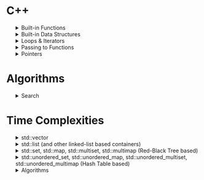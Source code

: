 
[//]: # (This may be the most platform independent comment ////////////////////////////////////////////////////////////////////////////////////////////////////////////////////////////////////////////////////////////////////////////////////////////////////////////////////////////////////////////////)

# C++
<ul>

<details>
<summary>Built-in Functions</summary>

<ul>


<details>
<summary>Numeric, Alphabetic & Alphanumeric</summary>
<ul>

`isalnum(int c)`: Checks if `c` is alphanumeric (0-9, a-z, A-Z). Returns non-zero if true, zero if false.

`isalpha(int c)`: Checks if `c` is alphabetic (a-z, A-Z). Returns non-zero if true, zero if false.

`isdigit(int c)`: Checks if `c` is a digit (0-9). Returns non-zero if true, zero if false.

All of these belong to the `<cctype>` header.

Here's a concise example to demonstrate their usage:

```cpp
#include <iostream>
#include <cctype>

int main() {
    char ch = 'A';

    if (isalnum(ch)) {
        std::cout << ch << " is alphanumeric." << std::endl;
    }

    if (isalpha(ch)) {
        std::cout << ch << " is alphabetic." << std::endl;
    }

    if (isdigit(ch)) {
        std::cout << ch << " is a digit." << std::endl;
    }

    return 0;
}
```

In this example, the output will be:
```cpp
A is alphanumeric.
A is alphabetic.
                    // A is not a digit, so nothing is printed
```
Even though functions `isalnum`, `isalpha`, and `isdigit` are defined to take an `int` as an argument, like `is...(int c)`, we can pass `char` too like we did in the above code, which will be automatically promoted to an `int`.

For example, passing '5' to these functions would indicate it's alphanumeric and a digit, but not alphabetic.

To check if all characters in a string are alphanumeric, alphabetic, or digits, use a loop to iterate through each character of the string and apply the respective function.

Here's a brief example using `isalnum()`:

```cpp
#include <iostream>
#include <cctype>
#include <string>

bool isStringAlphanumeric(const std::string& str) {
    for (char ch : str) {
        if (!isalnum(ch)) return false;
    }
    return true;
}

int main() {
    std::string s = "Hello123";
    
    if (isStringAlphanumeric(s)) {
        std::cout << "The string is alphanumeric.\n";
    } else {
        std::cout << "The string is not alphanumeric.\n";
    }

    return 0;
}
```
For the string "Hello123", the output would be:
```
The string is alphanumeric.
```

</ul>
</details>

<details>
<summary>Substring</summary>
<ul>

A substring is a part of a string. You can extract a substring using the `substr()` function of the `std::string` class. Here's a concise example:

```cpp
#include <iostream>
#include <string>

int main() {
    std::string fullString = "Hello, World!";
    
    // Extract a substring from position 7 to the end.
    std::string substring1 = fullString.substr(7);
    std::cout << "Substring 1: " << substring1 << std::endl;

    // Extract a substring from position 0 with a length of 5 characters.
    std::string substring2 = fullString.substr(0, 5);
    std::cout << "Substring 2: " << substring2 << std::endl;

    return 0;
}
```
This code demonstrates how to use `substr()` to create substrings starting from specific positions in a string, with or without specifying a length.

Time Complexity: <br>
`substr()` has a time complexity of O(k), where k is the length of the extracted substring. It scales linearly with the substring size.

</ul>
</details>

<details>
<summary>Power</summary>
<ul>

We can calculate the power of a number using the `pow()` function from the `<cmath>` library.

It takes two arguments: the base and the exponent, and returns the result.
 
Here's a concise example:

```cpp
#include <iostream>
#include <cmath>

int main() {
    double base = 2.0;
    double exponent = 3.0;
    double result = pow(base, exponent);
    std::cout << base << "^" << exponent << " = " << result << std::endl;
    return 0;
}
```
This code calculates and prints the result of 2^3, which is 8.

Time Complexity: <br>
`pow()` typically has a time complexity of O(log n), where n is the exponent.  It is efficient for integer exponents, but can be less efficient for non-integer exponents due to complex calculations. Compiler and library optimizations may affect the actual time complexity.
</ul>
</details>

<!-- <details>
<summary>Power</summary>
<ul>

</ul>
</details> -->

<details>
<summary>String to Int</summary>
<ul>

In C++, `stoi` is a standard library function used to convert a string to an integer. It's particularly useful when you need to work with numeric values from user input or strings read from files. Here's a simple example:

```cpp
#include <iostream>
#include <string>

int main() {
    std::string numStr = "42"; // A string containing a numeric value
    
    // Using stoi to convert the string to an integer
    int num = std::stoi(numStr);

    std::cout << "The integer value is: " << num << std::endl;
    
    return 0;
}
```

In this example, the string `"42"` is converted to the integer `42` using `std::stoi`, allowing you to work with the numeric value as an integer in your program.

</ul>
</details>


<details>
<summary>Int to String</summary>
<ul>

In C++, `std::to_string` is a standard library function used to convert an integer to a string. It's useful when you need to convert an integer to a string for purposes like concatenation or displaying the integer as part of a larger string.

```cpp
#include <iostream>
#include <string>

int main() {
    int num = 42; // An integer
    
    // Using std::to_string to convert the integer to a string
    std::string numStr = std::to_string(num);

    std::cout << "The string representation is: " << numStr << std::endl;
    
    return 0;
}
```

In this example, the integer `42` is converted to the string `"42"` using `std::to_string`, allowing you to work with the integer as a string in your program.

</ul>
</details>

<!-- <details>
<summary>Power</summary>
<ul>

</ul>
</details> -->


<details>
<summary>Char to Int</summary>
<ul>

In C++, you can convert a character to an integer by using type casting. This allows you to get the numeric value of the character based on its ASCII value.

```cpp
#include <iostream>

int main() {
    char charValue = '5'; // A character
    
    // Using type casting to convert the character to an integer
    int intValue = charValue - '0';

    std::cout << "The integer value is: " << intValue << std::endl;
    
    return 0;
}
```

In this example, the character `'5'` is converted to the integer `5` by subtracting the ASCII value of `'0'`. This technique works for converting characters that represent digits (0-9) to their corresponding integer values.

</ul>
</details>





</details>

<details>
<summary>Built-in Data Structures</summary>

<ul>


<details>
<summary>Vector</summary>
<ul>



### Vectors in C++:

- **`std::vector`**:
   - **Description**: A dynamic array that auto-resizes. It provides direct access to elements and efficiently manages memory storage.
   - **Header**: `#include <vector>`

---

### Declaring Vectors in C++:

1. **Default Initialization**: Creates an empty vector.
    ```cpp
    std::vector<int> vec1;
    ```

2. **Initialization with Size**: Creates a vector with a specified size, initializing all elements to a default value (e.g., 0 for integers).
    ```cpp
    std::vector<int> vec2(5);  // Vector of size 5 with all elements as 0
    ```

3. **Initialization with Size and Value**: Creates a vector with a specified size and initializes all elements to a given value.
    ```cpp
    std::vector<int> vec3(5, 10);  // Vector of size 5 with all elements as 10
    ```

4. **List Initialization**: Creates a vector and initializes it with the given elements.
    ```cpp
    std::vector<int> vec4 = {1, 2, 3, 4, 5};
    ```

5. **Copy Initialization**: Creates a new vector as a copy of an existing one.
    ```cpp
    std::vector<int> vec5 = vec4;  // Creates a copy of vec4
    ```

---

### Common Member Functions for `std::vector`:

- **`at(index)`**: Access element at a specified index with bounds checking.
  
- **`operator[]`**: Access element at a specified index without bounds checking.

- **`front()`**: Access the first element.

- **`back()`**: Access the last element.

- **`push_back(const Type &value)`**: Insert an element at the end.

- **`pop_back()`**: Remove the last element.

- **`begin(), end()`**: Return iterators pointing to the start and one-past-the-end of the vector, respectively.

- **`rbegin(), rend()`**: Return reverse iterators.

- **`empty()`**: Check if the vector is empty.

- **`size()`**: Return the number of elements.

- **`capacity()`**: Return the current memory allocation size.

- **`resize(size_type n)`**: Change the number of elements.

- **`reserve(size_type n)`**: Request a change in capacity.

- **`clear()`**: Remove all elements.

- **`insert(iterator position, const Type &value)`**: Insert elements at the specified position.

- **`erase(iterator position)`**: Remove element at the specified position.

---
### Inserting New Value In-front or In-between:

  Use member `insert(iterator position, const Type &value)` to insert elements at the specified position.


- **Insert an element at the beginning of a vector**:

  ```cpp
  #include <iostream>
  #include <vector>

  int main() {
      std::vector<int> myVector = {2, 3, 4};

      // Insert an element at the beginning
      myVector.insert(myVector.begin(), 1);

      for (int num : myVector) {
          std::cout << num << " ";
      }

      return 0;
  }
  ```

  Resultant Output:
  ```
  1 2 3 4
  ```

- **Insert an element in front of index 5 of a vector**:

  ```cpp
  #include <iostream>
  #include <vector>

  int main() {
      std::vector<int> anotherVector = {0, 1, 2, 3, 4, 5, 6};
      
      // Insert an element in front of index 5
      int newValue = 42;
      anotherVector.insert(anotherVector.begin() + 5, newValue);

      for (int num : anotherVector) {
          std::cout << num << " ";
      }

      return 0;
  }
  ```

  Resultant Output:
  ```
  0 1 2 3 4 42 5 6
  ```

  **Insert an entire vector**:
    
  ```cpp
  #include <iostream>
  #include <vector>

  int main() {
      std::vector<int> existingVector = {1, 2, 3};
      std::vector<int> toAdd = {4, 5, 6};

      // Use insert() to add the entire 'toAdd' vector to 'existingVector'
      existingVector.insert(existingVector.end(), toAdd.begin(), toAdd.end());

      // Display the combined vector
      for (int num : existingVector) {
          std::cout << num << " ";
      }

      return 0;
  }
  ```

  Resultant Output:
  ```
  1 2 3 4 5 6
  ```
---
### Copying Vectors:

- **Whole Vector**: 
  - Direct copy using the copy constructor or assignment.
  ```cpp
  std::vector<int> vec1 = {1, 2, 3};
  std::vector<int> vec2(vec1);  // Copy constructor
  std::vector<int> vec3 = vec1;  // Assignment
  ```

- **Part of a Vector**: 
  - Copy a segment using iterators. The range is `[first index, last index)`, i.e., it includes the first element but excludes the last.
  ```cpp
  std::vector<int> vec1 = {1, 2, 3, 4, 5};
  std::vector<int> subvec(vec1.begin() + 1, vec1.begin() + 4);  
  // the new vector is subvec = {2, 3, 4}



  Index:   0    1    2    3    4
  Vector: [1]  [2]  [3]  [4]  [5]
           ^                       ^
           |                       |
         begin()                 end()

  Example:

          // nums = [-10 -3 0 5 9]
      
          int mid = nums.size()/2; // mid = 5/2 = 2

          std::vector<int> left(nums.begin(), nums.begin() + mid); // -10 -3 
          std::vector<int> right(nums.begin() + mid + 1, nums.end()); // 5 9 
  ```


---

### Bounds Checking:
<ul>

Bounds checking ensures that an index accessing a container's element is within valid limits. In C++, `std::vector` offers the `at()` function for this.

**Example with `std::vector`:**
```cpp
std::vector<int> vec = {10, 20, 30};
```

- **Without bounds checking**:
  ```cpp
  int val = vec[5];   // Undefined behavior; index 5 is out of bounds
  ```

- **With bounds checking**:
  ```cpp
  int safeVal = vec.at(5);   // Throws an std::out_of_range exception
  ```

Traditional C++ arrays don't have an `at()` function; manual bounds verification is needed.

Using `at()` ensures safety but with a minor performance cost. If sure of index validity, `operator[]` is faster but riskier.
</ul>

---

### Notes:

- `std::vector` is frequently used in C++ due to its versatility and performance characteristics.
  
- Copying vectors is a linear-time operation. For partial copies, ensure to specify valid ranges to prevent out-of-bounds issues.







</ul>
</details>

<details>
<summary>Array</summary>
<ul>


### **Arrays in C++:**

Arrays, central to C++ programming, are collections of elements stored in contiguous memory locations. They can be the traditional C++ arrays or the `std::array` from the Standard Library.

Note: `Traditional Arrays Do Not Have Any Member Functions` 

---

### **1. Traditional C++ Arrays:** 

- **Definition**: A fixed-size collection of elements of the same type.

**Declaring Arrays**:

- **Default Declaration**: Declares an array without initialization. The values are indeterminate.
```cpp
int arr1[5];
```

- **Initialization at Declaration**: Declares an array and initializes it with the given elements.
```cpp
int arr2[5] = {1, 2, 3, 4, 5};
```

- **Implicit Size Deduction**: Declares an array without specifying size. The compiler determines the size from the initialization elements.
```cpp
int arr3[] = {1, 2, 3, 4, 5};  // Size is 5
```

- **Initialization with a Specific Value**: Declares an array and initializes all its elements to a specific value.
```cpp
int arr4[5] = {0};  // All elements are initialized to 0
```

**Accessing Elements**:
- Directly using an index: `int thirdElement = arr2[2];`

Recall: `Traditional Arrays Do Not Have Any Member Functions` 

---



### **2. `std::array`:**

- **Definition**: A C++11 container that wraps fixed-size arrays, offering various utilities.
- **Header**: `#include <array>`

**Declaration & Initialization**:
```cpp
std::array<int, 5> myArray = {1, 2, 3, 4, 5};
```

**Key Member Functions**:
- `at()`: Access with bounds checking.
- `operator[]`: Direct access.
- `front()`, `back()`: Access the first and last elements.
- `begin()`, `end()`: Obtain iterators.
- `size()`: Get element count.
- `empty()`: Check emptiness.
- `fill()`: Populate with a value.

---
### **Getting the Size:**


<ul>

### For Traditional Arrays:

- **Using `sizeof()`:** 
  The `sizeof()` operator provides the total memory (in bytes) the array occupies. To find the number of elements, you divide the total size by the size of one element.

  ```cpp
  int arr[] = {1, 2, 3, 4, 5};
  size_t length = sizeof(arr) / sizeof(arr[0]);
  ```

  **Note:** `This method is valid only in the scope where the array is declared. Once the array is passed to a function, it decays to a pointer, and this method will not provide the correct count.`

### For `std::array` Arrays:

- **Using `size()`:** 
  `std::array` offers the `size()` member function which directly provides the number of elements it contains.

  ```cpp
  std::array<int, 5> arr = {1, 2, 3, 4, 5};
  int length = arr.size();
  ```

</ul>

---
### **Best Practices & Insights**:

1. Traditional arrays don't provide bounds-checking or size data, leading to potential errors.
2. `std::array` is a safer, feature-enriched alternative with bounds checking and a fixed size.
3. Always monitor array boundaries to prevent undefined behavior.
4. For dynamic collections, `std::vector` is an excellent choice.

---


</ul>

</details>

<details>
<summary>Vectors VS Arrays</summary>
<ul>

---

| Feature/Property            | Arrays                         | Vectors                    |
|-----------------------------|--------------------------------|----------------------------|
| **Size**                    | Fixed at declaration           | Dynamic                    |
| **Memory Location**         | Contiguous                     | Contiguous                 |
| **Header**                  | None (built-in type)           | `#include <vector>`        |
| **Bounds Checking**         | No (manual check needed)       | Yes (using `at()` method)  |
| **Size Retrieval**          | Manual (using `sizeof`)        | `size()` method            |
| **Resizing**                | Not possible                   | `resize()`, `push_back()`, `pop_back()` |
| **Element Access**          | Direct indexing                | Direct indexing or `at()`  |
| **Performance**             | Slightly faster (no overhead)  | Slight overhead for dynamic sizing |
| **Safety & Flexibility**    | Less safe, less flexible       | More safe, more flexible   |
| **Insertion/Deletion**      | Not possible                   | Possible at any position   |

---

</ul>
</details>

<details>
<summary>Stack</summary>

<ul>

### Stack in C++:

- **Description**: The `std::stack` is a container adapter that provides Last-In-First-Out (LIFO) data structure.
- **Header**: `#include <stack>`

---

### Common Member Functions:

- **`push(const value_type& value)`**: Adds a new element to the top of the stack.
- **`pop()`**: Removes the top element from the stack. Note that this function doesn't return the removed element.
- **`top()`**: Returns a reference to the top element in the stack.
- **`empty()`**: Returns whether the stack is empty (`true` if empty, `false` otherwise).
- **`size()`**: Returns the number of elements in the stack.

---

### Notes:

- `std::stack` is an adapter, which means it's built on top of an underlying container type. By default, this container is `std::deque`, but you can specify others like `std::vector` or `std::list`.
- Unlike some other containers, `std::stack` provides a restricted subset of functionality – mainly focused on the top element – to adhere to the LIFO principle.


</ul>

</details>

<details>
<summary>Queue</summary>

<ul>

### Types of Queues in C++:

1. **`std::queue`**:
   - **Description**: A first-in, first-out (FIFO) data structure.
   - **Header**: `#include <queue>`

2. **`std::priority_queue`**:
   - **Description**: A data structure where elements are served in priority order, not in FIFO sequence. By default, the largest element has the highest priority.
   - **Header**: `#include <queue>`

---

### Common Member Functions:

#### `std::queue`:

- **`front()`**: Access the element at the front of the queue.
- **`back()`**: Access the element at the back of the queue.
- **`push(const Type &value)`**: Insert an element at the back of the queue.
- **`pop()`**: Remove the element from the front of the queue.
- **`empty()`**: Check if the queue is empty.
- **`size()`**: Return the number of elements in the queue.

#### `std::priority_queue`:

- **`top()`**: Access the top element (highest priority).
- **`push(const Type &value)`**: Insert an element into the priority queue.
- **`pop()`**: Remove the top element.
- **`empty()`**: Check if the priority queue is empty.
- **`size()`**: Return the number of elements in the priority queue.

---

### Notes:

- A `std::queue` provides functionality to operate in a FIFO manner. It does not support random access to its elements.
  
- A `std::priority_queue` does not allow direct access to the underlying data. It provides a sorted view based on priority (but internally, it might not be sorted).

- Both types of queues can be backed by different container types like `std::vector`, `std::deque`, etc., although there are defaults (`std::deque` is the default for both).

Choose between `std::queue` and `std::priority_queue` based on your requirements for data ordering and access.


</ul>

</details>

<details>
<summary>Map</summary>

---
<ul>

### Types of Maps in C++:

1. **`std::map`**:
   - **Description**: A collection of unique key-value pairs, sorted by their keys.
   - **Header**: `#include <map>`

2. **`std::multimap`**:
   - **Description**: Similar to `std::map`, but allows multiple key-value pairs with equivalent keys.
   - **Header**: `#include <map>`

3. **`std::unordered_map`**:
   - **Description**: A collection of unique key-value pairs, hashed by their keys. Doesn't maintain any order.
   - **Header**: `#include <unordered_map>`

4. **`std::unordered_multimap`**:
   - **Description**: Similar to `std::unordered_map`, but allows multiple key-value pairs with equivalent keys.
   - **Header**: `#include <unordered_map>`

---

### Common Member Functions:

#### Ordered Maps (`std::map` and `std::multimap`):

- **`begin(), end()`**: Return iterators pointing to the start and one-past-the-end of the map, respectively.
- **`rbegin(), rend()`**: Return reverse iterators pointing to the last element and one-before-the-start of the map.
- **`empty(), size(), clear()`**: Container metadata and management.
- **`insert({key, value})`, `erase(iterator or key)`**: Data manipulation.
- **`find(key)`, `count(key)`**: Data query.
- **`lower_bound(key), upper_bound(key)`**: Range queries based on key.

#### Unordered Maps (`std::unordered_map` and `std::unordered_multimap`):

- **Similar Functions**: Like ordered maps, they offer functions for metadata (`empty()`, `size()`, `clear()`), data manipulation (`insert()`, `erase()`), and data query (`find()`, `count()`).
- **Note**: Unordered maps lack range query functions like `lower_bound()` and `upper_bound()` due to their lack of inherent order.

---

### Notes:

- Ordered maps maintain their elements in sorted order based on the key.
- Unordered maps organize elements into buckets based on their hash values, offering faster average access times but no ordering guarantees.
  
Choose between ordered and unordered maps based on your requirement for element ordering and performance considerations.

---
</ul>
</details>

<details>
<summary>Set</summary>
<ul>



In a `std::set` or `std::unordered_set` in C++, each element is a unique value. The term `"key"` is sometimes used to refer to these values, but there's no distinction between key and value as in maps. The value itself ensures uniqueness or ordering in the set.

---
### **Types of Sets in C++:**

1. **`std::set`**: 
   - **Description**: A collection of unique keys sorted by their values.
   - **Header**: `#include <set>`
   
2. **`std::multiset`**:
   - **Description**: Similar to `std::set`, but allows multiple entries with equivalent keys.
   - **Header**: `#include <set>`

3. **`std::unordered_set`**:
   - **Description**: A collection of unique keys, hashed by their values. Doesn't maintain any order.
   - **Header**: `#include <unordered_set>`

4. **`std::unordered_multiset`**:
   - **Description**: Similar to `std::unordered_set`, but allows multiple entries with equivalent keys.
   - **Header**: `#include <unordered_set>`
Certainly, let's add more details to these points:

---

### **Common Member Functions:**

 #### Ordered Sets (`std::set` and `std::multiset`):

- **`begin(), end()`**: Return iterators pointing to the start and one-past-the-end of the set, respectively.
- **`rbegin(), rend()`**: Return reverse iterators pointing to the last element and one-before-the-start of the set.
- **`empty()`**: Returns `true` if the set is empty, otherwise `false`.
- **`size()`**: Returns the number of elements in the set.
- **`clear()`**: Removes all elements from the set, making it empty.
- **`insert(value)`**: Adds the specified value to the set. For `multiset`, duplicates are allowed.
- **`erase(iterator or value)`**: Removes the specified value or the value at the specified iterator from the set.
- **`find(value)`**: Returns an iterator to the specified value if found; otherwise, returns `end()`.
- **`count(value)`**: Returns the number of elements with the specified value (1 for `set`, possibly more for `multiset`).
Certainly!

- **`lower_bound(value)`** returns an iterator to the first element not less than the value. If the value is `3` in a set `{1, 2, 4, 5}`, it points to `4`. Note that it returns an iterator, so to access the value, you need to dereference the iterator.
  ```cpp
  std::set<int> s1 = {1, 2, 4, 5};
  auto lb = s1.lower_bound(3);
  std::cout << *lb;  // Outputs: 4
  ```

- **`upper_bound(value)`** returns an iterator to the first element greater than the value. If the value is `4` in a set `{1, 2, 4, 4, 5}`, it points to `5`. Note that it returns an iterator, so to access the value, you need to dereference the iterator.

  ```cpp
  std::set<int> s2 = {1, 2, 4, 4, 5};
  auto ub = s2.upper_bound(4);
  std::cout << *ub;  // Outputs: 5
  ```

#### Unordered Sets (`std::unordered_set` and `std::unordered_multiset`):

- **Similar Functions**: Like ordered sets, they offer functions for metadata (`empty()`, `size()`, `clear()`), data manipulation (`insert()`, `erase()`), and data query (`find()`, `count()`).
- **Note**: Unordered sets lack range query functions like `lower_bound()` and `upper_bound()` due to their lack of inherent order.

---

### Set-specific Operations (for ordered sets):
To utilize these operations, include the `<algorithm>` header.

- **`std::set_intersection`**: Produces a set containing elements common to both input sets. For `std::multiset`, the `std::set_intersection` function considers multiple occurrences of elements. It counts the minimum occurrences of each element in both multisets for the intersection. If one multiset has an element twice and the other thrice, the intersection will have it twice.
- **`std::set_union`**: Combines two sets, producing a set containing all elements from both. For `std::set_union` with `std::multiset`, the resulting union will contain the sum of the occurrences of each element from both multisets. So, if one multiset has an element twice and the other has it thrice, the union will indeed contain that element five times.
- **`std::set_difference`**: Yields a set with elements present in the first set but not in the second.
- **`std::set_symmetric_difference`**: Produces a set containing elements that are in either of the input sets but not in both.
  

    Sample Code:

    ```cpp
    #include <set>
    #include <algorithm>
    #include <iterator>
    #include <iostream>

    int main() {
        std::multiset<int> ms1 = {1, 2, 2, 3};
        std::multiset<int> ms2 = {2, 2, 3, 4};
        std::multiset<int> result;

        std::set_intersection(ms1.begin(), ms1.end(), ms2.begin(), ms2.end(), std::inserter(result, result.begin()));
        // For set_union, set_difference, or set_symmetric_difference, replace set_intersection with the desired function.

        for (int num : result) {
            std::cout << num << " ";
        }
        return 0;
    }

    ```

---

### **Notes:**
- Ordered sets maintain their elements in sorted order (by key value or a provided comparator function).
- Unordered sets organize elements into buckets based on their hash values, offering faster average access times but no ordering guarantees.
  
Choose between ordered and unordered sets based on your requirement for element ordering and performance considerations.

</ul>

</details>

</details>

<details>
<summary>Loops & Iterators</summary>

</details>

<details>
<summary>Passing to Functions</summary>

<ul>
Here's a concise summary of the different methods to pass parameters to functions:

---

### **Passing by Reference with `const`**
```cpp
void foo(const std::string& s) { /* ... */ }
```
- **Pros**: 
  - Avoids copying, saving time and memory.
  - Explicitly denotes that data cannot be modified.
- **Cons**: 
  - Potential issues if original data is deleted.
- **Use Cases**: 
  - Inspecting data without risk of altering it.

---

### **Passing by Value (Copy)**
```cpp
void foo(std::string s) { /* ... */ }
```
- **Pros**: 
  - Function works on an independent data copy.
- **Cons**: 
  - Copying can be resource-intensive (time and memory) for big data.
- **Use Cases**: 
  - When local modifications won't affect the caller's data.

---

### **Passing by Pointer**
```cpp
void foo(std::string* s) { /* ... */ }
```
- **Pros**: 
  - Direct access to original data, allowing changes to it.
  - Null pointer can signify no valid data.
- **Cons**: 
  - Requires careful handling of pointer dereferencing.
- **Use Cases**: 
  - When there's potential need for null or memory operations.

---

### **Passing by Reference (non-const)**
```cpp
void foo(std::string& s) { /* ... */ }
```
- **Pros**: 
  - Direct and efficient access to original data.
  - Changes in function reflect on original data.
- **Cons**: 
  - Unintended data changes can be risky.
- **Use Cases**: 
  - When the function must alter the caller's data.

---

</ul>

</details>


<details>
<summary>Pointers</summary>

<ul>

<details>
<summary>New & Delete</summary>

<ul>

Use the `new` operator to allocate memory on the heap.

Use the `delete` operator to release that memory when it is no longer needed. 

Failing to release memory allocated with `new` can lead to memory leaks in your program. This trapped memory in RAM reduces available resources and hampers computer performance. It's worth noting that memory leaks primarily affect a program during its execution, and when the program terminates, the system reclaims the dynamically allocated memory.

Here's how you can use `new` and `delete` with pointers:

```cpp
int* p = new int;  // Allocate an integer on the heap
*p = 42;           // Assign a value to the allocated integer

// ... use p ...

delete p;          // Release the memory allocated for the integer
p = nullptr;       // Set the pointer to nullptr to avoid a dangling pointer
```

If you allocate an array with `new[]`, you should release it with `delete[]`:

```cpp
int* arr = new int[10];  // Allocate an array of 10 integers on the heap

// ... use arr ...

delete[] arr;            // Release the memory allocated for the array
arr = nullptr;           // Set the pointer to nullptr to avoid a dangling pointer
```

In modern C++, it's often recommended to use smart pointers such as `std::unique_ptr` or `std::shared_ptr` instead of raw pointers. Smart pointers automatically manage the memory for you, so you don't have to remember to release it with `delete`. Here's an example using `std::unique_ptr`:

```cpp
#include <memory>

std::unique_ptr<int> p = std::make_unique<int>(42);

// No need to delete p; it will be released automatically when it goes out of scope
```

Using smart pointers helps you write safer and more maintainable code, as they reduce the risk of memory leaks and other common mistakes associated with manual memory management.
</ul>
</details>
</ul>


</details>



</ul>






[//]: # (This may be the most platform independent comment ////////////////////////////////////////////////////////////////////////////////////////////////////////////////////////////////////////////////////////////////////////////////////////////////////////////////////////////////////////////////)

# Algorithms

<ul>

<details>
<summary>Search</summary>
<ul>

<details>
<summary>Binary Search</summary>

</details>

</details>



</ul>

# Time Complexities

<ul>


<details>
<summary>std::vector</summary>

- `push_back()`: O(1) on average, O(n) worst-case (reallocation).
- `pop_back()`: O(1)
- `insert()`: O(n) worst-case.
- `erase()`: O(n) worst-case.
- `operator[]`, `at()`, `front()`, `back()`: O(1)
- `size()`, `empty()`, `capacity()`: O(1)

</details>

<details>
<summary>std::list (and other linked-list based containers)</summary>

- `push_back()`, `push_front()`: O(1)
- `pop_back()`, `pop_front()`: O(1)
- `insert()`, `erase()`: O(1) with iterator, O(n) without.

</details>

<details>
<summary>std::set, std::map, std::multiset, std::multimap (Red-Black Tree based)</summary>

- `insert()`, `erase()`, `find()`: O(log n)
- `begin()`, `end()`, `rbegin()`, `rend()`, `empty()`, `size()`: O(1)

</details>

<details>
<summary>std::unordered_set, std::unordered_map, std::unordered_multiset, std::unordered_multimap (Hash Table based)</summary>

- `insert()`, `erase()`, `find()`: O(1) average, O(n) worst-case (hash collisions).
- `empty()`, `size()`: O(1)

</details>

<details>
<summary>Algorithms</summary>

- `std::sort()`: O(n log n) average and worst-case.
- `std::nth_element()`: O(n) average.
- `std::binary_search()`: O(log n)
- `std::max_element()`, `std::min_element()`: O(n)
- `std::find()`: O(n) for most containers.
- `std::lower_bound()`, `std::upper_bound()`: O(log n) for sorted ranges.

</details>


</ul>



